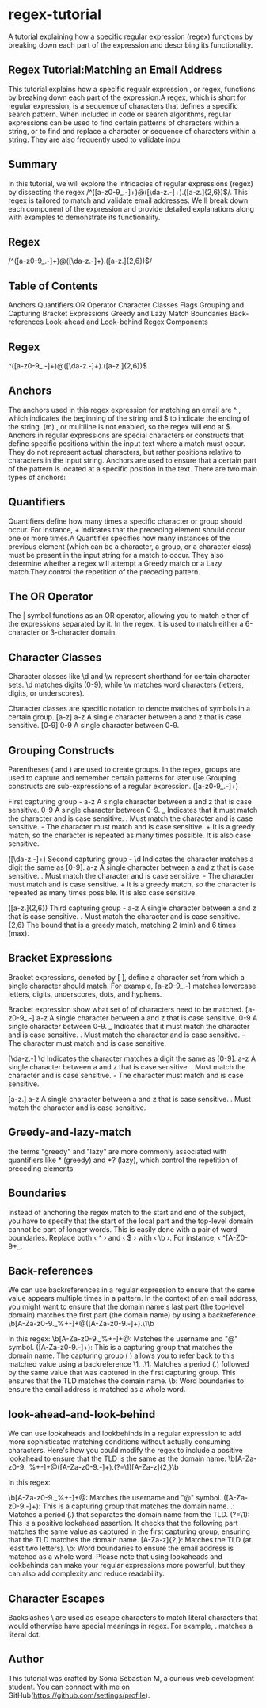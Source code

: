 # regex-tutorial
A tutorial explaining how a specific regular expression (regex) functions by breaking down each part of the expression and describing its functionality.

## Regex Tutorial:Matching an Email Address
This tutorial explains how a specific regualr expression , or regex, functions by breaking down each part of the expression.A regex, which is short for regular expression, is a sequence of characters that defines a specific search pattern. When included in code or search algorithms, regular expressions can be used to find certain patterns of characters within a string, or to find and replace a character or sequence of characters within a string. They are also frequently used to validate inpu

## Summary
In this tutorial, we will explore the intricacies of regular expressions (regex) by dissecting the regex /^([a-z0-9_.-]+)@([\da-z.-]+).([a-z.]{2,6})$/. This regex is tailored to match and validate email addresses. We'll break down each component of the expression and provide detailed explanations along with examples to demonstrate its functionality.

## Regex
/^([a-z0-9_.-]+)@([\da-z.-]+).([a-z.]{2,6})$/

## Table of Contents
Anchors
Quantifiers
OR Operator
Character Classes
Flags
Grouping and Capturing
Bracket Expressions
Greedy and Lazy Match
Boundaries
Back-references
Look-ahead and Look-behind
Regex Components

## Regex
^([a-z0-9_.-]+)@([\da-z.-]+).([a-z.]{2,6})$

## Anchors
The anchors used in this regex expression for matching an email are ^ , which indicates the beginning of the string and $ to indicate the ending of the string. (m) , or multiline is not enabled, so the regex will end at $. Anchors in regular expressions are special characters or constructs that define specific positions within the input text where a match must occur. They do not represent actual characters, but rather positions relative to characters in the input string. Anchors are used to ensure that a certain part of the pattern is located at a specific position in the text. There are two main types of anchors:

## Quantifiers
Quantifiers define how many times a specific character or group should occur. For instance, + indicates that the preceding element should occur one or more times.A Quantifier specifies how many instances of the previous element (which can be a character, a group, or a character class) must be present in the input string for a match to occur. They also determine whether a regex will attempt a Greedy match or a Lazy match.They control the repetition of the preceding pattern.

## The OR Operator
The | symbol functions as an OR operator, allowing you to match either of the expressions separated by it. In the regex, it is used to match either a 6-character or 3-character domain.

## Character Classes
Character classes like \d and \w represent shorthand for certain character sets. \d matches digits (0-9), while \w matches word characters (letters, digits, or underscores).

Character classes are specific notation to denote matches of symbols in a certain group. [a-z] a-z A single character between a and z that is case sensitive. [0-9] 0-9 A single character between 0-9.

## Grouping Constructs
Parentheses ( and ) are used to create groups. In the regex, groups are used to capture and remember certain patterns for later use.Grouping constructs are sub-expressions of a regular expression. ([a-z0-9_.-]+)

First capturing group - a-z A single character between a and z that is case sensitive. 0-9 A single character between 0-9. _ Indicates that it must match the character and is case sensitive. . Must match the character and is case sensitive. - The character must match and is case sensitive. + It is a greedy match, so the character is repeated as many times possible. It is also case sensitive.

([\da-z.-]+) Second capturing group - \d Indicates the character matches a digit the same as [0-9]. a-z A single character between a and z that is case sensitive. . Must match the character and is case sensitive. - The character must match and is case sensitive. + It is a greedy match, so the character is repeated as many times possible. It is also case sensitive.

([a-z.]{2,6}) Third capturing group - a-z A single character between a and z that is case sensitive. . Must match the character and is case sensitive. {2,6} The bound that is a greedy match, matching 2 (min) and 6 times (max).

## Bracket Expressions
Bracket expressions, denoted by [ ], define a character set from which a single character should match. For example, [a-z0-9_.-] matches lowercase letters, digits, underscores, dots, and hyphens.

Bracket expression show what set of of characters need to be matched. [a-z0-9_.-] a-z A single character between a and z that is case sensitive. 0-9 A single character between 0-9. _ Indicates that it must match the character and is case sensitive. . Must match the character and is case sensitive. - The character must match and is case sensitive.

[\da-z.-] \d Indicates the character matches a digit the same as [0-9]. a-z A single character between a and z that is case sensitive. . Must match the character and is case sensitive. - The character must match and is case sensitive.

[a-z.] a-z A single character between a and z that is case sensitive. . Must match the character and is case sensitive.

## Greedy-and-lazy-match
the terms "greedy" and "lazy" are more commonly associated with quantifiers like * (greedy) and *? (lazy), which control the repetition of preceding elements

## Boundaries
Instead of anchoring the regex match to the start and end of the subject, you have to specify that the start of the local part and the top-level domain cannot be part of longer words. This is easily done with a pair of word boundaries. Replace both ‹ ^ › and ‹ $ › with ‹ \b ›. For instance, ‹ ^[A-Z0-9+_.

## Back-references
We can use backreferences in a regular expression to ensure that the same value appears multiple times in a pattern. In the context of an email address, you might want to ensure that the domain name's last part (the top-level domain) matches the first part (the domain name) by using a backreference. \b[A-Za-z0-9._%+-]+@([A-Za-z0-9.-]+).\1\b

In this regex: \b[A-Za-z0-9._%+-]+@: Matches the username and "@" symbol. ([A-Za-z0-9.-]+): This is a capturing group that matches the domain name. The capturing group ( ) allows you to refer back to this matched value using a backreference \1. .\1: Matches a period (.) followed by the same value that was captured in the first capturing group. This ensures that the TLD matches the domain name. \b: Word boundaries to ensure the email address is matched as a whole word.

## look-ahead-and-look-behind
We can use lookaheads and lookbehinds in a regular expression to add more sophisticated matching conditions without actually consuming characters. Here's how you could modify the regex to include a positive lookahead to ensure that the TLD is the same as the domain name: \b[A-Za-z0-9._%+-]+@([A-Za-z0-9.-]+).(?=\1)[A-Za-z]{2,}\b

In this regex:

\b[A-Za-z0-9._%+-]+@: Matches the username and "@" symbol. ([A-Za-z0-9.-]+): This is a capturing group that matches the domain name. .: Matches a period (.) that separates the domain name from the TLD. (?=\1): This is a positive lookahead assertion. It checks that the following part matches the same value as captured in the first capturing group, ensuring that the TLD matches the domain name. [A-Za-z]{2,}: Matches the TLD (at least two letters). \b: Word boundaries to ensure the email address is matched as a whole word. Please note that using lookaheads and lookbehinds can make your regular expressions more powerful, but they can also add complexity and reduce readability.

## Character Escapes
Backslashes \ are used as escape characters to match literal characters that would otherwise have special meanings in regex. For example, . matches a literal dot.

## Author
This tutorial was crafted by Sonia Sebastian M, a curious web development student. You can connect with me on GitHub(https://github.com/settings/profile).
